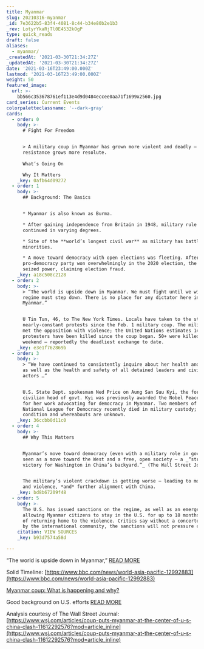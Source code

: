 ```yaml
---
title: Myanmar
slug: 20210316-myanmar
_id: 7e3622b5-83f4-4081-8c44-b34e80b2e1b3
_rev: LotyrYkaRjTl0E4532kOgP
type: quick_reads
draft: false
aliases:
  - myanmar/
_createdAt: '2021-03-30T21:34:27Z'
_updatedAt: '2021-03-30T21:34:27Z'
date: '2021-03-16T23:49:00.000Z'
lastmod: '2021-03-16T23:49:00.000Z'
weight: 50
featured_image:
  url: >-
    bb566c353678761ef113e4d9d0484eccee0aa71f1699x2560.jpg
card_series: Current Events
colorpaletteclassname: '--dark-gray'
cards:
  - order: 0
    body: >-
      # Fight For Freedom


      > A military coup in Myanmar has grown more violent and deadly – as the
      resistance grows more resolute.  
        
      What’s Going On  

      Why It Matters
    _key: 0afb64d09272
  - order: 1
    body: >-
      ## Background: The Basics


      * Myanmar is also known as Burma.

      * After gaining independence from Britain in 1948, military rule has
      continued in varying degrees.

      * Site of the **world’s longest civil war** as military has battled ethnic
      minorities.

      * A move toward democracy with open elections was fleeting. After the
      pro-democracy party won overwhelmingly in the 2020 election, the military
      seized power, claiming election fraud.
    _key: a18c508c2128
  - order: 2
    body: >-
      > “The world is upside down in Myanmar. We must fight until we win. The
      regime must step down. There is no place for any dictator here in
      Myanmar.”


      U Tin Tun, 46, to The New York Times. Locals have taken to the streets in
      nearly-constant protests since the Feb. 1 military coup. The military has
      met the opposition with violence; the United Nations estimates 149
      protesters have been killed since the coup began. 50+ were killed this
      weekend – reportedly the deadliest exchange to date.
    _key: e3e1f762869b
  - order: 3
    body: >-
      > “We have continued to consistently inquire about her health and safety,
      as well as the health and safety of all detained leaders and civil society
      actors …”


      U.S. State Dept. spokesman Ned Price on Aung San Suu Kyi, the former
      civilian head of govt. Kyi was previously awarded the Nobel Peace Prize
      for her work advocating for democracy in Myanmar. Two members of Kyi's
      National League for Democracy recently died in military custody; her
      condition and whereabouts are unknown.
    _key: 36ccbb0d11c0
  - order: 4
    body: >-
      ## Why This Matters


      Myanmar’s move toward democracy (even with a military role in govt.) was
      seen as a move toward the West and a free, open society – a _“strategic
      victory for Washington in China’s backyard.”_ (The Wall Street Journal)


      The military’s violent crackdown is getting worse – leading to more death
      and violence, *and* further alignment with China.
    _key: bd8b67209f48
  - order: 5
    body: >-
      The U.S. has issued sanctions on the regime, as well as an emergency order
      allowing Myanmar citizens to stay in the U.S. for up to 18 months instead
      of returning home to the violence. Critics say without a concerted effort
      by the international community, the sanctions will not pressure change.
    citation: VIEW SOURCES
    _key: b93d7574a58d

---
```

“The world is upside down in Myanmar,” [READ MORE](https://www.nytimes.com/2021/03/14/world/asia/myanmar-protests-killings.html)

Solid Timeline: [https://www.bbc.com/news/world-asia-pacific-12992883](https://www.bbc.com/news/world-asia-pacific-12992883)

[Myanmar coup: What is happening and why?](https://www.bbc.com/news/world-asia-55902070)

Good background on U.S. efforts [READ MORE](https://www.cnbc.com/2021/03/12/us-requests-contact-with-detained-myanmar-leader-aung-san-suu-kyi-.html)

Analysis courtesy of The Wall Street Journal: [https://www.wsj.com/articles/coup-puts-myanmar-at-the-center-of-u-s-china-clash-11612292576?mod=article_inline](https://www.wsj.com/articles/coup-puts-myanmar-at-the-center-of-u-s-china-clash-11612292576?mod=article_inline)
